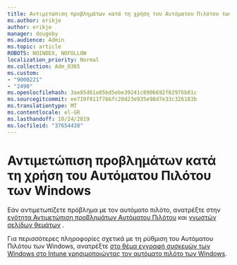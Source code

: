 ```yaml
---
title: Αντιμετώπιση προβλημάτων κατά τη χρήση του Αυτόματου Πιλότου των Windows
ms.author: erikje
author: erikje
manager: dougeby
ms.audience: Admin
ms.topic: article
ROBOTS: NOINDEX, NOFOLLOW
localization_priority: Normal
ms.collection: Adm_O365
ms.custom:
- "9000221"
- "2490"
ms.openlocfilehash: 3ae85d61e85bd5ebe39241c8906692f82976b81c
ms.sourcegitcommit: ee719f011f766fc20d23e935e98d7e33c326183b
ms.translationtype: MT
ms.contentlocale: el-GR
ms.lasthandoff: 10/24/2019
ms.locfileid: "37654438"
---
```

# <a name="troubleshoot-issues-when-using-windows-autopilot"></a>Αντιμετώπιση προβλημάτων κατά τη χρήση του Αυτόματου Πιλότου των Windows

Εάν αντιμετωπίζετε πρόβλημα με τον αυτόματο πιλότο, ανατρέξτε στην [ενότητα Αντιμετώπιση προβλημάτων Αυτόματου Πιλότου](https://docs.microsoft.com/windows/deployment/windows-autopilot/troubleshooting) και [γνωστών σελίδων θεμάτων](https://docs.microsoft.com/windows/deployment/windows-autopilot/known-issues) .

Για περισσότερες πληροφορίες σχετικά με τη ρύθμιση του Αυτόματου Πιλότου των Windows, ανατρέξτε [στο θέμα εγγραφή συσκευών των Windows στο Intune χρησιμοποιώντας τον αυτόματο πιλότο των Windows](https://docs.microsoft.com/intune/enrollment/enrollment-autopilot).

